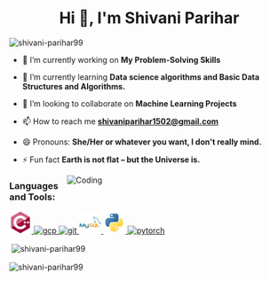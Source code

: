 <h1 align="center">Hi 👋, I'm Shivani Parihar</h1>
<p align="left"> <img src="https://komarev.com/ghpvc/?username=shivani-parihar99&label=Profile%20views&color=0e75b6&style=flat" alt="shivani-parihar99" /> </p>

- 🔭 I’m currently working on **My Problem-Solving Skills**

- 🌱 I’m currently learning **Data science algorithms and Basic Data Structures and Algorithms.**

- 👯 I’m looking to collaborate on **Machine Learning Projects**

- 📫 How to reach me **shivaniparihar1502@gmail.com**

- 😄 Pronouns: **She/Her or whatever you want, I don't really mind.**

- ⚡ Fun fact **Earth is not flat – but the Universe is.**

<img align="right" alt="Coding" width="400" src="https://cdn.dribbble.com/users/2646423/screenshots/5507196/computer.gif">

<h3 align="left">Languages and Tools:</h3>
<p align="left"> <a href="https://www.w3schools.com/cpp/" target="_blank"> <img src="https://raw.githubusercontent.com/devicons/devicon/master/icons/cplusplus/cplusplus-original.svg" alt="cplusplus" width="40" height="40"/> </a> <a href="https://cloud.google.com" target="_blank"> <img src="https://www.vectorlogo.zone/logos/google_cloud/google_cloud-icon.svg" alt="gcp" width="40" height="40"/> </a> <a href="https://git-scm.com/" target="_blank"> <img src="https://www.vectorlogo.zone/logos/git-scm/git-scm-icon.svg" alt="git" width="40" height="40"/> </a> <a href="https://www.mysql.com/" target="_blank"> <img src="https://raw.githubusercontent.com/devicons/devicon/master/icons/mysql/mysql-original-wordmark.svg" alt="mysql" width="40" height="40"/> </a> <a href="https://www.python.org" target="_blank"> <img src="https://raw.githubusercontent.com/devicons/devicon/master/icons/python/python-original.svg" alt="python" width="40" height="40"/> </a> <a href="https://pytorch.org/" target="_blank"> <img src="https://www.vectorlogo.zone/logos/pytorch/pytorch-icon.svg" alt="pytorch" width="40" height="40"/> </a> </p>

<p>&nbsp;<img align="center" src="https://github-readme-stats.vercel.app/api?username=shivani-parihar99&show_icons=true&locale=en" alt="shivani-parihar99" /></p>

<p><img align="center" src="https://github-readme-streak-stats.herokuapp.com/?user=shivani-parihar99&" alt="shivani-parihar99" /></p>
